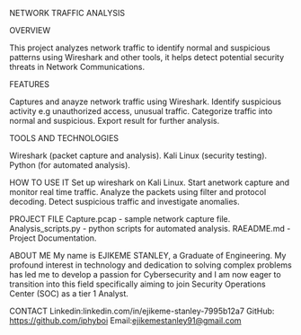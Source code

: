 NETWORK TRAFFIC ANALYSIS

OVERVIEW

This project analyzes network traffic to identify normal and suspicious patterns using Wireshark and other tools, it helps detect potential security threats in Network Communications.

FEATURES

Captures and anayze network traffic using Wireshark.
Identify suspicious activity e.g unauthorized access, unusual traffic.
Categorize traffic into normal and suspicious.
Export result for further analysis.

TOOLS AND TECHNOLOGIES

Wireshark (packet capture and analysis).
Kali Linux (security testing).
Python (for automated analysis).

HOW TO USE IT
Set up wireshark on Kali Linux.
Start anetwork capture and monitor real time traffic. 
Analyze the packets using filter and protocol decoding. 
Detect suspicious traffic and investigate anomalies.

PROJECT FILE
Capture.pcap - sample network capture file. 
Analysis_scripts.py - python scripts for automated analysis.
RAEADME.md - Project Documentation.

ABOUT ME
My name is EJIKEME STANLEY, a Graduate of Engineering. My profound interest in technology and dedication to solving complex problems has led me to develop a passion for Cybersecurity and I am now eager to transition into this field specifically aiming to join Security Operations Center (SOC) as a tier 1 Analyst.

CONTACT
Linkedin:linkedin.com/in/ejikeme-stanley-7995b12a7
GitHub: https://github.com/iphyboi
Email:ejikemestanley91@gmail.com

